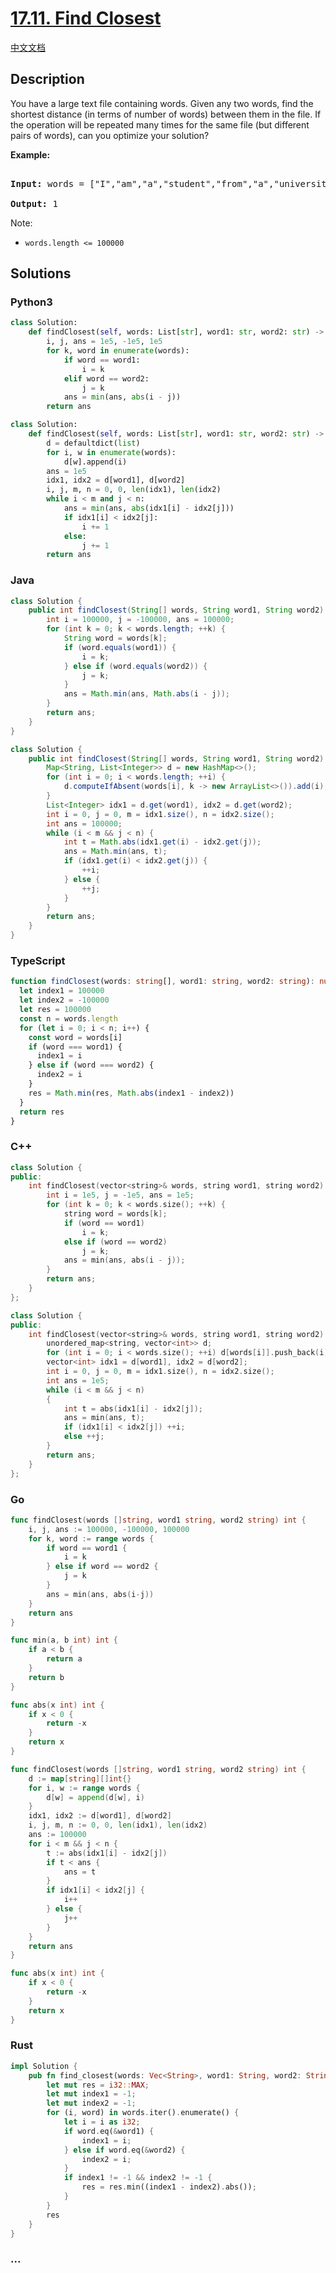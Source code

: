 # [17.11. Find Closest](https://leetcode.cn/problems/find-closest-lcci)

[中文文档](/lcci/17.11.Find%20Closest/README.md)

## Description

<p>You have a large text file containing words. Given any two words, find the shortest distance (in terms of number of words) between them in the file. If the operation will be repeated many times for the same file (but different pairs of words), can you optimize your solution?</p>

<p><strong>Example: </strong></p>

<pre>

<strong>Input: </strong>words = [&quot;I&quot;,&quot;am&quot;,&quot;a&quot;,&quot;student&quot;,&quot;from&quot;,&quot;a&quot;,&quot;university&quot;,&quot;in&quot;,&quot;a&quot;,&quot;city&quot;], word1 = &quot;a&quot;, word2 = &quot;student&quot;

<strong>Output: </strong>1</pre>

<p>Note:</p>

<ul>
	<li><code>words.length &lt;= 100000</code></li>
</ul>

## Solutions

<!-- tabs:start -->

### **Python3**

```python
class Solution:
    def findClosest(self, words: List[str], word1: str, word2: str) -> int:
        i, j, ans = 1e5, -1e5, 1e5
        for k, word in enumerate(words):
            if word == word1:
                i = k
            elif word == word2:
                j = k
            ans = min(ans, abs(i - j))
        return ans
```

```python
class Solution:
    def findClosest(self, words: List[str], word1: str, word2: str) -> int:
        d = defaultdict(list)
        for i, w in enumerate(words):
            d[w].append(i)
        ans = 1e5
        idx1, idx2 = d[word1], d[word2]
        i, j, m, n = 0, 0, len(idx1), len(idx2)
        while i < m and j < n:
            ans = min(ans, abs(idx1[i] - idx2[j]))
            if idx1[i] < idx2[j]:
                i += 1
            else:
                j += 1
        return ans
```

### **Java**

```java
class Solution {
    public int findClosest(String[] words, String word1, String word2) {
        int i = 100000, j = -100000, ans = 100000;
        for (int k = 0; k < words.length; ++k) {
            String word = words[k];
            if (word.equals(word1)) {
                i = k;
            } else if (word.equals(word2)) {
                j = k;
            }
            ans = Math.min(ans, Math.abs(i - j));
        }
        return ans;
    }
}
```

```java
class Solution {
    public int findClosest(String[] words, String word1, String word2) {
        Map<String, List<Integer>> d = new HashMap<>();
        for (int i = 0; i < words.length; ++i) {
            d.computeIfAbsent(words[i], k -> new ArrayList<>()).add(i);
        }
        List<Integer> idx1 = d.get(word1), idx2 = d.get(word2);
        int i = 0, j = 0, m = idx1.size(), n = idx2.size();
        int ans = 100000;
        while (i < m && j < n) {
            int t = Math.abs(idx1.get(i) - idx2.get(j));
            ans = Math.min(ans, t);
            if (idx1.get(i) < idx2.get(j)) {
                ++i;
            } else {
                ++j;
            }
        }
        return ans;
    }
}
```

### **TypeScript**

```ts
function findClosest(words: string[], word1: string, word2: string): number {
  let index1 = 100000
  let index2 = -100000
  let res = 100000
  const n = words.length
  for (let i = 0; i < n; i++) {
    const word = words[i]
    if (word === word1) {
      index1 = i
    } else if (word === word2) {
      index2 = i
    }
    res = Math.min(res, Math.abs(index1 - index2))
  }
  return res
}
```

### **C++**

```cpp
class Solution {
public:
    int findClosest(vector<string>& words, string word1, string word2) {
        int i = 1e5, j = -1e5, ans = 1e5;
        for (int k = 0; k < words.size(); ++k) {
            string word = words[k];
            if (word == word1)
                i = k;
            else if (word == word2)
                j = k;
            ans = min(ans, abs(i - j));
        }
        return ans;
    }
};
```

```cpp
class Solution {
public:
    int findClosest(vector<string>& words, string word1, string word2) {
        unordered_map<string, vector<int>> d;
        for (int i = 0; i < words.size(); ++i) d[words[i]].push_back(i);
        vector<int> idx1 = d[word1], idx2 = d[word2];
        int i = 0, j = 0, m = idx1.size(), n = idx2.size();
        int ans = 1e5;
        while (i < m && j < n)
        {
            int t = abs(idx1[i] - idx2[j]);
            ans = min(ans, t);
            if (idx1[i] < idx2[j]) ++i;
            else ++j;
        }
        return ans;
    }
};
```

### **Go**

```go
func findClosest(words []string, word1 string, word2 string) int {
	i, j, ans := 100000, -100000, 100000
	for k, word := range words {
		if word == word1 {
			i = k
		} else if word == word2 {
			j = k
		}
		ans = min(ans, abs(i-j))
	}
	return ans
}

func min(a, b int) int {
	if a < b {
		return a
	}
	return b
}

func abs(x int) int {
	if x < 0 {
		return -x
	}
	return x
}
```

```go
func findClosest(words []string, word1 string, word2 string) int {
    d := map[string][]int{}
    for i, w := range words {
        d[w] = append(d[w], i)
    }
    idx1, idx2 := d[word1], d[word2]
    i, j, m, n := 0, 0, len(idx1), len(idx2)
    ans := 100000
    for i < m && j < n {
        t := abs(idx1[i] - idx2[j])
        if t < ans {
            ans = t
        }
        if idx1[i] < idx2[j] {
            i++
        } else {
            j++
        }
    }
    return ans
}

func abs(x int) int {
    if x < 0 {
        return -x
    }
    return x
}
```

### **Rust**

```rust
impl Solution {
    pub fn find_closest(words: Vec<String>, word1: String, word2: String) -> i32 {
        let mut res = i32::MAX;
        let mut index1 = -1;
        let mut index2 = -1;
        for (i, word) in words.iter().enumerate() {
            let i = i as i32;
            if word.eq(&word1) {
                index1 = i;
            } else if word.eq(&word2) {
                index2 = i;
            }
            if index1 != -1 && index2 != -1 {
                res = res.min((index1 - index2).abs());
            }
        }
        res
    }
}
```

### **...**

```

```

<!-- tabs:end -->
